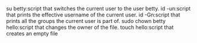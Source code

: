 su betty:script that switches the current user to the user betty.
id -un:script that prints the effective username of the current user.
id -Gn:script that prints all the groups the current user is part of.
sudo chown betty hello:script that changes the owner of the file.
touch hello:script that creates an empty file
